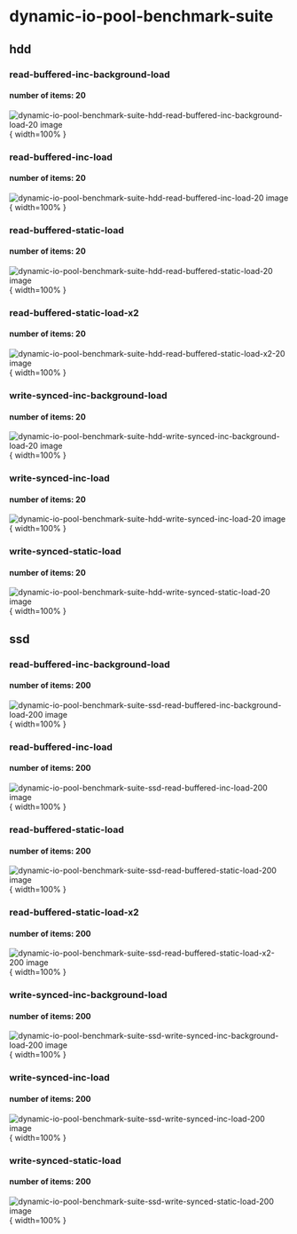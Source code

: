 # dynamic-io-pool-benchmark-suite
## hdd
### read-buffered-inc-background-load
#### number of items: 20
![dynamic-io-pool-benchmark-suite-hdd-read-buffered-inc-background-load-20 image](figures/dynamic-io-pool-benchmark-suite-hdd-read-buffered-inc-background-load-20.png){ width=100% }

### read-buffered-inc-load
#### number of items: 20
![dynamic-io-pool-benchmark-suite-hdd-read-buffered-inc-load-20 image](figures/dynamic-io-pool-benchmark-suite-hdd-read-buffered-inc-load-20.png){ width=100% }

### read-buffered-static-load
#### number of items: 20
![dynamic-io-pool-benchmark-suite-hdd-read-buffered-static-load-20 image](figures/dynamic-io-pool-benchmark-suite-hdd-read-buffered-static-load-20.png){ width=100% }

### read-buffered-static-load-x2
#### number of items: 20
![dynamic-io-pool-benchmark-suite-hdd-read-buffered-static-load-x2-20 image](figures/dynamic-io-pool-benchmark-suite-hdd-read-buffered-static-load-x2-20.png){ width=100% }

### write-synced-inc-background-load
#### number of items: 20
![dynamic-io-pool-benchmark-suite-hdd-write-synced-inc-background-load-20 image](figures/dynamic-io-pool-benchmark-suite-hdd-write-synced-inc-background-load-20.png){ width=100% }

### write-synced-inc-load
#### number of items: 20
![dynamic-io-pool-benchmark-suite-hdd-write-synced-inc-load-20 image](figures/dynamic-io-pool-benchmark-suite-hdd-write-synced-inc-load-20.png){ width=100% }

### write-synced-static-load
#### number of items: 20
![dynamic-io-pool-benchmark-suite-hdd-write-synced-static-load-20 image](figures/dynamic-io-pool-benchmark-suite-hdd-write-synced-static-load-20.png){ width=100% }

## ssd
### read-buffered-inc-background-load
#### number of items: 200
![dynamic-io-pool-benchmark-suite-ssd-read-buffered-inc-background-load-200 image](figures/dynamic-io-pool-benchmark-suite-ssd-read-buffered-inc-background-load-200.png){ width=100% }

### read-buffered-inc-load
#### number of items: 200
![dynamic-io-pool-benchmark-suite-ssd-read-buffered-inc-load-200 image](figures/dynamic-io-pool-benchmark-suite-ssd-read-buffered-inc-load-200.png){ width=100% }

### read-buffered-static-load
#### number of items: 200
![dynamic-io-pool-benchmark-suite-ssd-read-buffered-static-load-200 image](figures/dynamic-io-pool-benchmark-suite-ssd-read-buffered-static-load-200.png){ width=100% }

### read-buffered-static-load-x2
#### number of items: 200
![dynamic-io-pool-benchmark-suite-ssd-read-buffered-static-load-x2-200 image](figures/dynamic-io-pool-benchmark-suite-ssd-read-buffered-static-load-x2-200.png){ width=100% }

### write-synced-inc-background-load
#### number of items: 200
![dynamic-io-pool-benchmark-suite-ssd-write-synced-inc-background-load-200 image](figures/dynamic-io-pool-benchmark-suite-ssd-write-synced-inc-background-load-200.png){ width=100% }

### write-synced-inc-load
#### number of items: 200
![dynamic-io-pool-benchmark-suite-ssd-write-synced-inc-load-200 image](figures/dynamic-io-pool-benchmark-suite-ssd-write-synced-inc-load-200.png){ width=100% }

### write-synced-static-load
#### number of items: 200
![dynamic-io-pool-benchmark-suite-ssd-write-synced-static-load-200 image](figures/dynamic-io-pool-benchmark-suite-ssd-write-synced-static-load-200.png){ width=100% }

